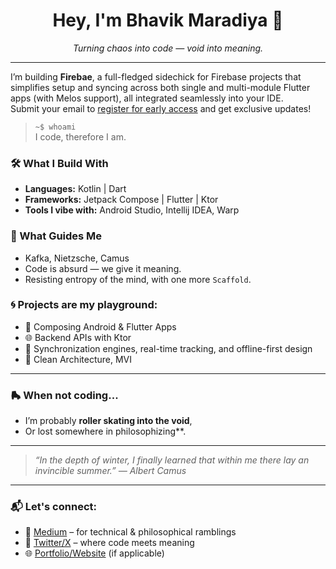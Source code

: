 <h1 align="center">Hey, I'm Bhavik Maradiya 👋</h1>


<p align="center">
  <em>
    Turning chaos into code — void into meaning.
  </em>
</p>


---


<p>
  I’m building <strong>Firebae</strong>, a full-fledged sidechick for Firebase projects that simplifies setup and syncing across both single and multi-module Flutter apps (with Melos support), all integrated seamlessly into your IDE.  
  <br>Submit your email to <a href="[Your Signup Link]" target="_blank">register for early access</a> and get exclusive updates!
</p>

> `~$ whoami`  
> I code, therefore I am.

### 🛠 What I Build With
- **Languages:** Kotlin | Dart 
- **Frameworks:** Jetpack Compose | Flutter | Ktor
- **Tools I vibe with:** Android Studio, Intellij IDEA, Warp

### 🧭 What Guides Me
- Kafka, Nietzsche, Camus
- Code is absurd — we give it meaning.
- Resisting entropy of the mind, with one more `Scaffold`.

### 🌀 Projects are my playground:
- 📱 Composing Android & Flutter Apps  
- 🌐 Backend APIs with Ktor  
- 🔁 Synchronization engines, real-time tracking, and offline-first design  
- 🧪 Clean Architecture, MVI

---


### 🛼 When not coding...
- I’m probably **roller skating into the void**,  
- Or lost somewhere in philosophizing**.

---

> _“In the depth of winter, I finally learned that within me there lay an invincible summer.” — Albert Camus_

---

### 📬 Let's connect:
- 🧠 [Medium](https://medium.com/@yourusername) – for technical & philosophical ramblings  
- 💬 [Twitter/X](https://twitter.com/wroteitanyway) – where code meets meaning  
- 🌐 [Portfolio/Website](https://yourwebsite.com) (if applicable)

